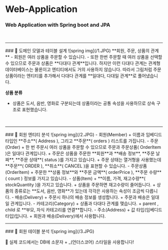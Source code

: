 # Web-Application
### Web Application with Spring boot and JPA

<br>
<hr>
### &#128204; 도메인 모델과 테이블 설계
![spring img](/1.JPG)
**회원, 주문, 상품의 관계**
- 회원은 여러 상품을 주문할 수 있습니다.  
- 또한 한번 주문할 때 여러 상품을 선택할 수 있으므로 주문과 상품은 **다대다 관계**입니다. 
하지만 이런 다대다 관계는 관계형 데이터베이스는 물론이고 엔티티에서도 거의 사용하지 않습니다. 
따라서 그림처럼 주문상품이라는 엔티티를 추가해서 다대다 관계를 **일대다, 다대일 관계**로 풀어냈습니다.  

**상품 분류**
- 상품은 도서, 음반, 영화로 구분되는데 상품이라는 공통 속성을 사용하므로 상속 구조로 표현했습니다.  

<br>
<hr>
### &#128204; 회원 엔티티 분석
![spring img](/2.JPG)  
- 회원(Member)  
	+ 이름과 임베디드 타입인 **주소**( Address ), 그리고 **주문**( orders ) 리스트를 가집니다.  
- 주문(Order)  
	+ 한 번 주문시 여러 상품을 주문할 수 있으므로 주문과 주문상품( OrderItem )은 일대다 관계입니다.  
	+ 주문은 상품을 주문한 **회원**과 **배송 정보**, **주문 날짜**, **주문 상태**( status )를 가지고 있습니다.  
	+ 주문 상태는 열거형을 사용했는데 **주문**( ORDER ), **취소**( CANCEL )을 표현할 수 있습니다.  
- 주문상품(OrderItem)  
	+ 주문한 **상품 정보**와 **주문 금액**( orderPrice ), **주문 수량**( count ) 정보를 가지고 있습니다.  
- 상품(Item)  
	+ **이름, 가격, 재고수량**( stockQuantity )을 가지고 있습니다.  
	+ 상품을 주문하면 재고수량이 줄어듭니다.  
	+ 상품의 종류로는 **도서, 음반, 영화**가 있는데 각각은 사용하는 속성이 조금씩 다릅니다.  
- 배송(Delivery)  
	+ 주문시 하나의 배송 정보를 생성합니다.  
	+ 주문과 배송은 일대일 관계입니다.  
- 카테고리(Category)  
	+ 상품과 다대다 관계를 맺습니다.  
	+ parent , child 로 **부모, 자식 카테고리를 연결**합니다.  
- 주소(Address)  
	+ 값 타입(임베디드 타입)입니다.  
	+ 회원과 배송(Delivery)에서 사용합니다.  
	
<br>
<hr>
### &#128204; 회원 테이블 분석
![spring img](/3.JPG)  

&#128226; 실제 코드에서는 DB에 소문자 + _(언더스코어) 스타일을 사용합니다!  